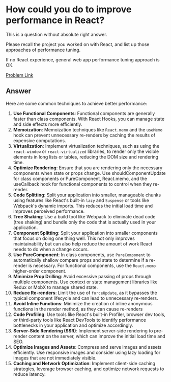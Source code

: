 # How could you do to improve performance in React?

This is a question without absolute right answer.

Please recall the project you worked on with React, and list up those approaches of performance tuning.

If no React experience, general web app performance tuning approach is OK.

[Problem Link](https://bigfrontend.dev/question/How-coud-you-do-to-improve-performance-in-React)

## Answer

Here are some common techniques to achieve better performance:

1. **Use Functional Components**: Functional components are generally faster than class components. With React Hooks, you can manage state and side effects more efficiently.
2. **Memoization**: Memoization techniques like `React.memo` and the `useMemo` hook can prevent unnecessary re-renders by caching the results of expensive computations.
3. **Virtualization**: Implement virtualization techniques, such as using the `react-window` or `react-virtualized` libraries, to render only the visible elements in long lists or tables, reducing the DOM size and rendering time.
4. **Optimize Rendering**: Ensure that you are rendering only the necessary components when state or props change. Use shouldComponentUpdate for class components or PureComponent, React.memo, and the useCallback hook for functional components to control when they re-render.
5. **Code Splitting**: Split your application into smaller, manageable chunks using features like React's built-in `lazy` and `Suspense` or tools like Webpack's dynamic imports. This reduces the initial load time and improves perceived performance.
6. **Tree Shaking**: Use a build tool like Webpack to eliminate dead code (tree shaking) and bundle only the code that is actually used in your application.
7. **Component Splitting**: Split your application into smaller components that focus on doing one thing well. This not only improves maintainability but can also help reduce the amount of work React needs to do when a change occurs.
8. **Use PureComponent**: In class components, use `PureComponent` to automatically shallow compare props and state to determine if a re-render is necessary. For functional components, use the `React.memo` higher-order component.
9. **Minimize Prop Drilling**: Avoid excessive passing of props through multiple components. Use context or state management libraries like Redux or MobX to manage shared state.
10. **Reduce Re-renders**: Limit the use of `forceUpdate`, as it bypasses the typical component lifecycle and can lead to unnecessary re-renders.
11. **Avoid Inline Functions**: Minimize the creation of inline anonymous functions in the render method, as they can cause re-renders
12. **Code Profiling**: Use tools like React's built-in Profiler, browser dev tools, or third-party tools like React DevTools to identify performance bottlenecks in your application and optimize accordingly.
13. **Server-Side Rendering (SSR)**: Implement server-side rendering to pre-render content on the server, which can improve the initial load time and SEO.
14. **Optimize Images and Assets**: Compress and serve images and assets efficiently. Use responsive images and consider using lazy loading for images that are not immediately visible.
15. **Caching and Network Optimization**: Implement client-side caching strategies, leverage browser caching, and optimize network requests to reduce latency.

